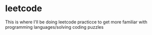 # leetcode
This is where I'll be doing leetcode practicce to get more familiar with programming languages/solving coding puzzles
